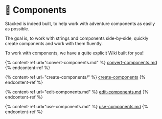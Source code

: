 # 💬 Components

Stacked is indeed built, to help work with adventure components as easily as possible.

The goal is, to work with strings and components side-by-side, quickly create components and work with them fluently.

To work with components, we have a quite explicit Wiki built for you!

{% content-ref url="convert-components.md" %}
[convert-components.md](convert-components.md)
{% endcontent-ref %}

{% content-ref url="create-components/" %}
[create-components](create-components/)
{% endcontent-ref %}

{% content-ref url="edit-components.md" %}
[edit-components.md](edit-components.md)
{% endcontent-ref %}

{% content-ref url="use-components.md" %}
[use-components.md](use-components.md)
{% endcontent-ref %}
